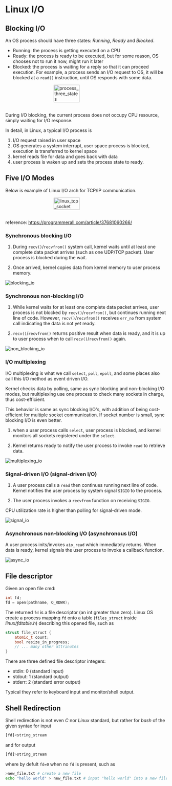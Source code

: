 # Linux I/O

## Blocking I/O

An OS process should have three states: *Running*, *Ready* and *Blocked*.

* Running: the process is getting executed on a CPU
* Ready: the process is ready to be executed, but for some reason, OS chooses not to run it now, might run it later
* Blocked: the process is waiting for a reply so that it can proceed execution.
For example, a process sends an I/O request to OS, it will be blocked at a `read()` instruction, until OS responds with some data.

<div style="display: flex; justify-content: center;">
      <img src="imgs/process_three_states.png" width="40%" height="40%" alt="process_three_states" />
</div>
</br>

During I/O blocking, the current process does not occupy CPU resource, simply waiting for I/O response.

In detail, in Linux, a typical I/O process is
1. I/O request raised in user space
2. OS generates a system interrupt, user space process is blocked, execution is transferred to kernel space
3. kernel reads file for data and goes back with data
4. user process is waken up and sets the process state to ready.

## Five I/O Modes

Below is example of Linux I/O arch for TCP/IP communication.

<div style="display: flex; justify-content: center;">
      <img src="imgs/linux_tcp_socket.jpg" width="40%" height="40%" alt="linux_tcp_socket" />
</div>
</br>

reference: https://programmerall.com/article/37681060266/

### Synchronous blocking I/O

1) During `recv()`/`recvfrom()` system call, kernel waits until at least one complete data packet arrives (such as one UDP/TCP packet). User process is blocked during the wait. 

2) Once arrived, kernel copies data from kernel memory to user process memory. 

![blocking_io](imgs/blocking_io.png "blocking_io")


### Synchronous non-blocking I/O

1) While kernel waits for at least one complete data packet arrives, user process is not blocked by `recv()`/`recvfrom()`, but continues running next line of code. However, `recv()`/`recvfrom()` receives `err_no` from system call indicating the data is not yet ready.

2) `recv()`/`recvfrom()` returns positive result when data is ready, and it is up to user process when to call `recv()`/`recvfrom()` again.

![non_blocking_io](imgs/non_blocking_io.png "non_blocking_io")

### I/O multiplexing

I/O multiplexing is what we call `select`, `poll`, `epoll`, and some places also call this I/O method as event driven I/O. 

Kernel checks data by polling, same as sync blocking and non-blocking I/O modes, but multiplexing use one process to check many sockets in charge, thus cost-efficient.

This behavior is same as sync blocking I/O's, with addition of being cost-efficient for multiple socket communication. If socket number is small, sync blocking I/O is even better.

1) when a user process calls `select`, user process is blocked, and kernel monitors all sockets registered under the `select`.

2) Kernel returns ready to notify the user process to invoke `read` to retrieve data.

![multiplexing_io](imgs/multiplexing_io.png "multiplexing_io")


### Signal-driven I/O (signal-driven I/O)

1) A user process calls a `read` then continues running next line of code. Kernel notifies the user process by system signal `SIGIO` to the process. 

2) The user process invokes a `recvfrom` function on receiving `SIGIO`.

CPU utilization rate is higher than polling for signal-driven mode.

![signal_io](imgs/signal_io.png "signal_io")


### Asynchronous non-blocking I/O (asynchronous I/O)

A user process inits/invokes `aio_read` which immediately returns. When data is ready, kernel signals the user process to invoke a callback function.

![async_io](imgs/async_io.png "async_io")


## File descriptor

Given an open file cmd:
```cpp
int fd;
fd = open(pathname, O_RDWR);
```
The returned `fd` is a file descriptor (an  int greater than zero). Linux OS create a process mapping `fd` onto a table (`files_struct` inside *linux/fdtable.h*) describing this opened file, such as
```cpp
struct file_struct {
    atomic_t count;
    bool resize_in_progress;
    // ... many other attrinutes
}
```

There are three defined file descriptor integers: 
* stdin: 0 (standard input)
* stdout: 1 (standard output)
* stderr: 2 (standard error output)

Typical they refer to keyboard input and monitor/shell output.

## Shell Redirection

Shell redirection is not even *C* nor *Linux* standard, but rather for *bash* of the given syntax for input
```bash
[fd]<string_stream
```
and for output
```bash
[fd]>string_stream
```
where by defult `fd=0` when no `fd` is present, such as
```bash
>new_file.txt # create a new file
echo "hello world" > new_file.txt # input "hello world" into a new file 
```
